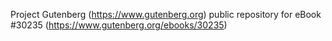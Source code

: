 Project Gutenberg (https://www.gutenberg.org) public repository for eBook #30235 (https://www.gutenberg.org/ebooks/30235)
